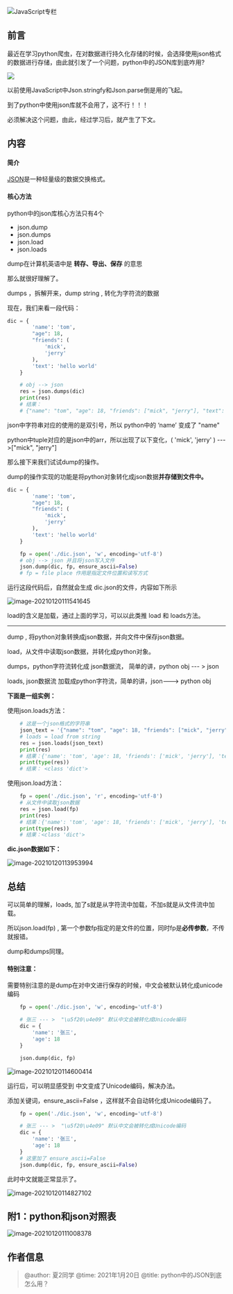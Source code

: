 

![JavaScript专栏](http://imgbed-xia-2.oss-cn-hangzhou.aliyuncs.com/img/JavaScript专栏.png)

## 前言

最近在学习python爬虫，在对数据进行持久化存储的时候，会选择使用json格式的数据进行存储，由此就引发了一个问题，python中的JSON库到底咋用?

![](http://imgbed-xia-2.oss-cn-hangzhou.aliyuncs.com/img/不知所措.jpg)

以前使用JavaScript中Json.stringfy和Json.parse倒是用的飞起。

到了python中使用json库就不会用了，这不行！！！

必须解决这个问题，由此，经过学习后，就产生了下文。

## 内容

#### 简介

[JSON](https://baike.baidu.com/item/JSON)是一种轻量级的数据交换格式。

#### 核心方法

python中的json库核心方法只有4个

- json.dump
- json.dumps
- json.load
- json.loads

dump在计算机英语中是 **转存、导出、保存** 的意思 

那么就很好理解了。

dumps ，拆解开来，dump string , 转化为字符流的数据

现在，我们来看一段代码：

```python
dic = {
        'name': 'tom',
        "age": 18,
        "friends": (
            'mick',
            'jerry'
        ),
        'text': 'hello world'
    }

    # obj --> json
    res = json.dumps(dic)
    print(res)
    # 结果：
    # {"name": "tom", "age": 18, "friends": ["mick", "jerry"], "text": "hello world"}

```

json中字符串对应的使用的是双引号，所以 python中的 ‘name’ 变成了 "name"

python中tuple对应的是json中的arr，所以出现了以下变化，( 'mick', 'jerry' ) --- >["mick", "jerry"]

那么接下来我们试试dump的操作。

dump的操作实现的功能是将python对象转化成json数据**并存储到文件中。**

```python
dic = {
        'name': 'tom',
        "age": 18,
        "friends": (
            'mick',
            'jerry'
        ),
        'text': 'hello world'
    }

    fp = open('./dic.json', 'w', encoding='utf-8')
    # obj --> json 并且将json写入文件
    json.dump(dic, fp, ensure_ascii=False)
    # fp = file place 作用是指定文件位置和读写方式
```

运行这段代码后，自然就会生成 dic.json的文件，内容如下所示

![image-20210120111541645](http://imgbed-xia-2.oss-cn-hangzhou.aliyuncs.com/img/image-20210120111541645.png)

load的含义是加载，通过上面的学习，可以以此类推 load 和 loads方法。

<hr/>

dump , 将python对象转换成json数据，并向文件中保存json数据。

load，从文件中读取json数据，并转化成python对象。

dumps，python字符流转化成 json数据流， 简单的讲，python obj --- > json

loads, json数据流 加载成python字符流，简单的讲，json---> python obj

**下面是一组实例：**

使用json.loads方法：

```python
    # 这是一个json格式的字符串
    json_text = '{"name": "tom", "age": 18, "friends": ["mick", "jerry"], "text": "hello world"}'
    # loads = load from string
    res = json.loads(json_text)
    print(res)
    # 结果：{'name': 'tom', 'age': 18, 'friends': ['mick', 'jerry'], 'text': 'hello world'}
    print(type(res))
    # 结果： <class 'dict'>
```

使用json.load方法：

```python
    fp = open('./dic.json', 'r', encoding='utf-8')
    # 从文件中读取json数据
    res = json.load(fp)
    print(res)
    # 结果：{'name': 'tom', 'age': 18, 'friends': ['mick', 'jerry'], 'text': 'hello world'}
    print(type(res))
    # 结果：<class 'dict'>
```

**dic.json数据如下：**

![image-20210120113953994](http://imgbed-xia-2.oss-cn-hangzhou.aliyuncs.com/img/image-20210120113953994.png)



## 总结

可以简单的理解，loads, 加了s就是从字符流中加载，不加s就是从文件流中加载。

所以json.load(fp) , 第一个参数fp指定的是文件的位置，同时fp是**必传参数**，不传就报错。

dump和dumps同理。

#### 特别注意：

需要特别注意的是dump在对中文进行保存的时候，中文会被默认转化成unicode编码

```python
    fp = open('./dic.json', 'w', encoding='utf-8')

    # 张三 --- >  "\u5f20\u4e09" 默认中文会被转化成Unicode编码
    dic = {
        'name': '张三',
        'age': 18
    }

    json.dump(dic, fp)
```

![image-20210120114600414](http://imgbed-xia-2.oss-cn-hangzhou.aliyuncs.com/img/image-20210120114600414.png)



运行后，可以明显感受到 中文变成了Unicode编码，解决办法。

添加关键词，ensure_ascii=False ，这样就不会自动转化成Unicode编码了。

```python
    fp = open('./dic.json', 'w', encoding='utf-8')

    # 张三 --- >  "\u5f20\u4e09" 默认中文会被转化成Unicode编码
    dic = {
        'name': '张三',
        'age': 18
    }
	# 这里加了 ensure_ascii=False
    json.dump(dic, fp, ensure_ascii=False)
```

此时中文就能正常显示了。

![image-20210120114827102](http://imgbed-xia-2.oss-cn-hangzhou.aliyuncs.com/img/image-20210120114827102.png)





## 附1：python和json对照表

![image-20210120111008378](http://imgbed-xia-2.oss-cn-hangzhou.aliyuncs.com/img/image-20210120111008378.png)



## 作者信息

> @author:  夏2同学
> @time: 2021年1月20日
> @title: python中的JSON到底怎么用？

